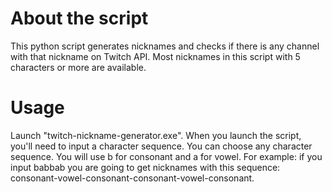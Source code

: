 # About the script
This python script generates nicknames and checks if there is any channel with that nickname on Twitch API. Most nicknames in this script with 5 characters or more are available.

# Usage
Launch "twitch-nickname-generator.exe". When you launch the script, you'll need to input a character sequence. You can choose any character sequence. You will use b for consonant and a for vowel. For example: if you input babbab you are going to get nicknames with this sequence: consonant-vowel-consonant-consonant-vowel-consonant.
